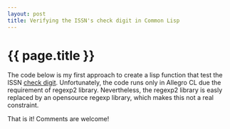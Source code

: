 ```yaml
---
layout: post
title: Verifying the ISSN's check digit in Common Lisp
---
```


{{ page.title }}
================

The code below is my first approach to create a lisp function that
test the ISSN [check
digit](http://en.wikipedia.org/wiki/Check_digit). Unfortunately, the
code runs only in Allegro CL due the requirement of regexp2
library. Nevertheless, the regexp2 library is easly replaced by an opensource
regexp library, which makes this not a real constraint.

<script src="https://gist.github.com/1215526.js"> </script>

That is it! Comments are welcome!

